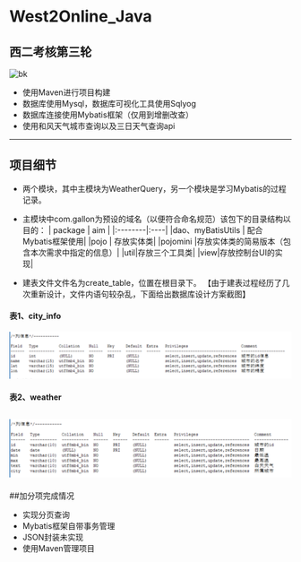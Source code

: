 # West2Online_Java
## 西二考核第三轮
![bk](./pic/1028034.jpg)
+ 使用Maven进行项目构建
+ 数据库使用Mysql，数据库可视化工具使用Sqlyog
+ 数据库连接使用Mybatis框架（仅用到增删改查）
+ 使用和风天气城市查询以及三日天气查询api

------
## 项目细节
+ 两个模块，其中主模块为WeatherQuery，另一个模块是学习Mybatis的过程记录。
+ 主模块中com.gallon为预设的域名（以便符合命名规范）该包下的目录结构以目的：
| package | aim |
|:--------|:----|
|dao、myBatisUtils | 配合Mybatis框架使用|
|pojo | 存放实体类|
|pojomini |存放实体类的简易版本（包含本次需求中指定的信息）|
|util|存放三个工具类|
|view|存放控制台UI的实现|

+ 建表文件文件名为create_table，位置在根目录下。
【由于建表过程经历了几次重新设计，文件内语句较杂乱，下面给出数据库设计方案截图】
#### 表1、city_info 
![table](./pic/city_info.png)
#### 表2、weather
![table](./pic/weather.png)
------
##加分项完成情况
+ 实现分页查询
+ Mybatis框架自带事务管理
+ JSON封装未实现
+ 使用Maven管理项目
